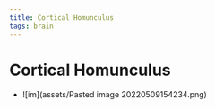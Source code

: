 ```yaml
---
title: Cortical Homunculus
tags: brain
---
```


# Cortical Homunculus
- ![im](assets/Pasted image 20220509154234.png)














